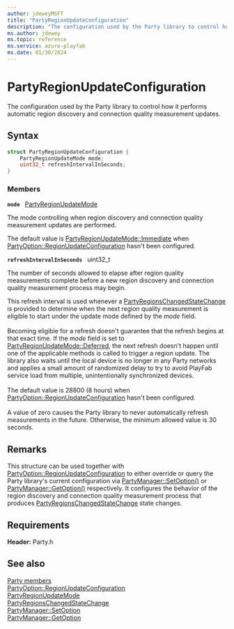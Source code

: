 ```yaml
---
author: jdeweyMSFT
title: "PartyRegionUpdateConfiguration"
description: "The configuration used by the Party library to control how it performs automatic region discovery and connection quality measurement updates."
ms.author: jdewey
ms.topic: reference
ms.service: azure-playfab
ms.date: 01/30/2024
---
```


# PartyRegionUpdateConfiguration  

The configuration used by the Party library to control how it performs automatic region discovery and connection quality measurement updates.  

## Syntax  
  
```cpp
struct PartyRegionUpdateConfiguration {  
    PartyRegionUpdateMode mode;  
    uint32_t refreshIntervalInSeconds;  
}  
```
  
### Members  
  
**`mode`** &nbsp; [PartyRegionUpdateMode](../enums/partyregionupdatemode.md)  
  
The mode controlling when region discovery and connection quality measurement updates are performed.
  
The default value is [PartyRegionUpdateMode::Immediate](../enums/partyregionupdatemode.md) when [PartyOption::RegionUpdateConfiguration](../enums/partyoption.md) hasn't been configured.
  
**`refreshIntervalInSeconds`** &nbsp; uint32_t  
  
The number of seconds allowed to elapse after region quality measurements complete before a new region discovery and connection quality measurement process may begin.
  
This refresh interval is used whenever a [PartyRegionsChangedStateChange](partyregionschangedstatechange.md) is provided to determine when the next region quality measurement is eligible to start under the update mode defined by the *mode* field. <br /><br /> Becoming eligible for a refresh doesn't guarantee that the refresh begins at that exact time. If the *mode* field is set to [PartyRegionUpdateMode::Deferred](../enums/partyregionupdatemode.md), the next refresh doesn't happen until one of the applicable methods is called to trigger a region update. The library also waits until the local device is no longer in any Party networks and applies a small amount of randomized delay to try to avoid PlayFab service load from multiple, unintentionally synchronized devices.   <br /><br /> The default value is 28800 (8 hours) when [PartyOption::RegionUpdateConfiguration](../enums/partyoption.md) hasn't been configured.   <br /><br /> A value of zero causes the Party library to never automatically refresh measurements in the future. Otherwise, the minimum allowed value is 30 seconds.
  
## Remarks  
  
This structure can be used together with [PartyOption::RegionUpdateConfiguration](../enums/partyoption.md) to either override or query the Party library's current configuration via [PartyManager::SetOption()](../classes/PartyManager/methods/partymanager_setoption.md) or [PartyManager::GetOption()](../classes/PartyManager/methods/partymanager_getoption.md) respectively. It configures the behavior of the region discovery and connection quality measurement process that produces [PartyRegionsChangedStateChange](partyregionschangedstatechange.md) state changes.
  
## Requirements  
  
**Header:** Party.h
  
## See also  
[Party members](../party_members.md)  
[PartyOption::RegionUpdateConfiguration](../enums/partyoption.md)  
[PartyRegionUpdateMode](../enums/partyregionupdatemode.md)  
[PartyRegionsChangedStateChange](partyregionschangedstatechange.md)  
[PartyManager::SetOption](../classes/PartyManager/methods/partymanager_setoption.md)  
[PartyManager::GetOption](../classes/PartyManager/methods/partymanager_getoption.md)
  
  
